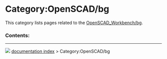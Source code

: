 # Category:OpenSCAD/bg
This category lists pages related to the [OpenSCAD\_Workbench/bg](OpenSCAD_Workbench/bg.md).

### Contents:



---
![](images/Right_arrow.png) [documentation index](../README.md) > Category:OpenSCAD/bg
